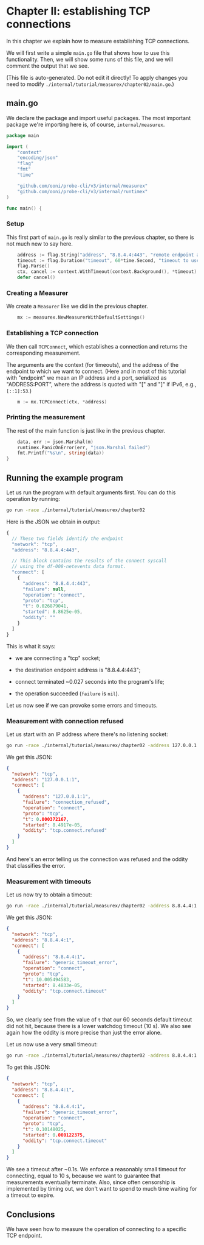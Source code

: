 
# Chapter II: establishing TCP connections

In this chapter we explain how to measure establishing TCP connections.

We will first write a simple `main.go` file that shows how to use
this functionality. Then, we will show some runs of this file, and
we will comment the output that we see.

(This file is auto-generated. Do not edit it directly! To apply
changes you need to modify `./internal/tutorial/measurex/chapter02/main.go`.)

## main.go

We declare the package and import useful packages. The most
important package we're importing here is, of course, `internal/measurex`.

```Go
package main

import (
	"context"
	"encoding/json"
	"flag"
	"fmt"
	"time"

	"github.com/ooni/probe-cli/v3/internal/measurex"
	"github.com/ooni/probe-cli/v3/internal/runtimex"
)

func main() {
```
### Setup

This first part of `main.go` is really similar to the previous
chapter, so there is not much new to say here.

```Go
	address := flag.String("address", "8.8.4.4:443", "remote endpoint address")
	timeout := flag.Duration("timeout", 60*time.Second, "timeout to use")
	flag.Parse()
	ctx, cancel := context.WithTimeout(context.Background(), *timeout)
	defer cancel()
```

### Creating a Measurer

We create a `Measurer` like we did in the previous chapter.

```Go
	mx := measurex.NewMeasurerWithDefaultSettings()
```

### Establishing a TCP connection

We then call `TCPConnect`, which establishes a connection
and returns the corresponding measurement.

The arguments are the context (for timeouts), and the address
of the endpoint to which we want to connect. (Here and in
most of this tutorial with "endpoint" we mean an IP address
and a port, serialized as "ADDRESS:PORT", where the
address is quoted with "[" and "]" if IPv6, e.g., `[::1]:53`.)

```Go
	m := mx.TCPConnect(ctx, *address)
```

### Printing the measurement

The rest of the main function is just like in the previous chapter.

```Go
	data, err := json.Marshal(m)
	runtimex.PanicOnError(err, "json.Marshal failed")
	fmt.Printf("%s\n", string(data))
}

```

## Running the example program

Let us run the program with default arguments first. You can do
this operation by running:

```bash
go run -race ./internal/tutorial/measurex/chapter02
```

Here is the JSON we obtain in output:

```JavaScript
{
  // These two fields identify the endpoint
  "network": "tcp",
  "address": "8.8.4.4:443",

  // This block contains the results of the connect syscall
  // using the df-008-netevents data format.
  "connect": [
    {
      "address": "8.8.4.4:443",
      "failure": null,
      "operation": "connect",
      "proto": "tcp",
      "t": 0.026879041,
      "started": 8.8625e-05,
      "oddity": ""
    }
  ]
}
```

This is what it says:

- we are connecting a "tcp" socket;

- the destination endpoint address is "8.8.4.4:443";

- connect terminated ~0.027 seconds into the program's life;

- the operation succeeded (`failure` is `nil`).

Let us now see if we can provoke some errors and timeouts.

### Measurement with connection refused

Let us start with an IP address where there's no listening socket:

```bash
go run -race ./internal/tutorial/measurex/chapter02 -address 127.0.0.1:1
```

We get this JSON:

```JSON
{
  "network": "tcp",
  "address": "127.0.0.1:1",
  "connect": [
    {
      "address": "127.0.0.1:1",
      "failure": "connection_refused",
      "operation": "connect",
      "proto": "tcp",
      "t": 0.000372167,
      "started": 8.4917e-05,
      "oddity": "tcp.connect.refused"
    }
  ]
}

```

And here's an error telling us the connection was refused and
the oddity that classifies the error.

### Measurement with timeouts

Let us now try to obtain a timeout:

```bash
go run -race ./internal/tutorial/measurex/chapter02 -address 8.8.4.4:1
```

We get this JSON:

```JSON
{
  "network": "tcp",
  "address": "8.8.4.4:1",
  "connect": [
    {
      "address": "8.8.4.4:1",
      "failure": "generic_timeout_error",
      "operation": "connect",
      "proto": "tcp",
      "t": 10.005494583,
      "started": 8.4833e-05,
      "oddity": "tcp.connect.timeout"
    }
  ]
}
```

So, we clearly see from the value of `t` that our 60 seconds
default timeout did not hit, because there is a lower watchdog
timeout (10 s). We also see again how the oddity is more
precise than just the error alone.

Let us now use a very small timeout:

```bash
go run -race ./internal/tutorial/measurex/chapter02 -address 8.8.4.4:1 -timeout 100ms
```

To get this JSON:

```JSON
{
  "network": "tcp",
  "address": "8.8.4.4:1",
  "connect": [
    {
      "address": "8.8.4.4:1",
      "failure": "generic_timeout_error",
      "operation": "connect",
      "proto": "tcp",
      "t": 0.10148025,
      "started": 0.000122375,
      "oddity": "tcp.connect.timeout"
    }
  ]
}
```

We see a timeout after ~0.1s. We enforce a reasonably small
timeout for connecting, equal to 10 s, because we want to
guarantee that measurements eventually terminate. Also, since
often censorship is implemented by timing out, we don't want
to spend to much time waiting for a timeout to expire.

## Conclusions

We have seen how to measure the operation of connecting
to a specific TCP endpoint.

